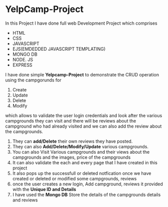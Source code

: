 # YelpCamp-Project

In this Project I have done full web Development Project which comprises

+ HTML
+ CSS
+ JAVASCRIPT
+ EJS(EMDEDDED JAVASCRIPT TEMPLATING)
+ MONGO DB
+ NODE. JS
+ EXPRESS

I have done simple **Yelpcamp-Project** to demonstrate the CRUD operation using the campgorunds for 
1. Create
2. Update
3. Delete
4. Modify

which allows to validate the user login credentials and look after the various campgrounds they can visit and there will be reviews about the campground who had already visited and we can also add the review about the campgrounds.

1. They can **add/Delete** their own reviews they have posted.
2. They can also **Add/Delete/Modify/Update** various campgrounds.
3. You can also Visit Various campgrounds and their views about the campgrounds and the images, price of the campgrounds 
4. It can also validate the each and every page that I have created in this project
5. It also pops up the successfull or deleted notfication once we have created or deleted or modified some campgrounds, reviews
6. once the user creates a new login, Add campground, reviews it provided with the **Unique ID and Details**
7. I have used the **Mongo DB** Store the details of the campgrounds details and reviews 
